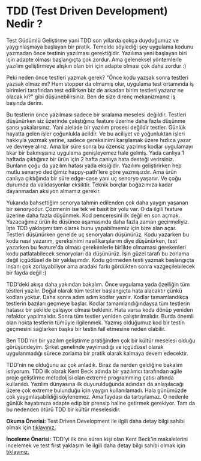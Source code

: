 # TDD (Test Driven Development) Nedir ?
Test Güdümlü Geliştirme yani TDD son yıllarda çokça duyduğumuz ve yaygınlaşmaya başlayan bir pratik. Temelde söylediği şey uygulama kodunu yazmadan önce testinin yazılması gerektiğidir. Yazılıma yeni başlayan biri için adapte olması başlangıçta çok zordur. Ama geleneksel yöntemlerle yazılım geliştirmeye alışkın olan biri için adapte olması çok daha zordur :) 

Peki neden önce testleri yazmak gerek? "Önce kodu yazsak sonra testleri yazsak olmaz mı? Hem stopper da olmamış olur, uygulama test ortamında iş birimleri tarafından test edilirken biz de arkadan birim testleri yazarız ne olacak ki?" gibi düşünebilirsiniz. Ben de size direnç mekanizmanız iş başında derim. 

Bu testlerin önce yazılması sadece bir sıralama meselesi değildir. Testleri düşünürken siz üzerinde çalıştığınız feature üzerine daha fazla düşünme şansı yakalarsınız. Yani alelade bir yazılım prosesi değildir testler. Günlük hayatta gelen işler çoğunlukla acildir. Ve bu aciliyet ve yoğunluktan işleri hakkıyla yazmak yerine, sadece gereksinimi karşılamak üzere hızlıca yazar ve devreye alırız. Ama bir süre sonra bu özensiz yazılmış kodlar uygulamayı tıkar bir bakmışsınız uygulama genişleyemez hale gelmiş. Yada canlıya 1 haftada çıktığınız bir ürün için 2 hafta canlıya hata desteği verirsiniz. Bunların çoğu da yazılım hatası yada eksiğidir. Yazılımı geliştirirken hep mutlu senaryo dediğimiz happy-path'lere göre yazmışızdır. Ama ürün canlıya çıktığında bir süre edge-case yani uç senoryo yaşanır. Ve çoğu durumda da validasyonlar eksiktir. Teknik borçlar boğazımıza kadar dayanmadan aksiyon almamız gerekir.

Yukarıda bahsettiğim senorya tahmin edilenden çok daha yaygın yaşanan bir senoryodur. Çözmenin ise tek ve basit bir yolu var. O da ilgili feature üzerine daha fazla düşünmek. Kod penceresini ilk değil en son açmak. Yazacağımız ürün ile düşünce aşamasında daha fazla zaman geçirmeliyiz. İşte TDD yaklaşımı tam olarak bunu yapabilmemiz için bize alan açar. Testleri düşünürken genelde uç senoryaları düşünürüz. Kodu yazarken bu kodu nasıl yazarım, gereksinimi nasıl karşılarım diye düşünürken, test yazarken bu feature'da olması gerekenlerle birlikte olmaması gerekenleri kodu patlatabilecek senoryoları da düşünürüz. İşin güzel tarafı bu zorlama değil içgüdüsel de bir yaklaşımdır. Kodu görmeden testi yazmak başlangıçta insanı çok zorlayabiliyor ama aradaki farkı gördükten sonra vazgeçilebilecek bir fayda değil :) 

TDD'deki akışa daha yakından bakalım. Önce uygulama yada özelliğin tüm testleri yazılır. Doğal olarak tüm testler başlangıçta hata alacaktır çünkü kodları yoktur. Daha sonra adım adım kodlar yazılır. Kodlar tamamlandıkça testlerin bazıları geçmeye başlar. Kodlar tamamlandığındaysa tüm testlerin hatasız bir şekilde çalışıyor olması beklenir. Hata varsa koda dönüp yeniden refaktor yapılmalıdır. Sonra tüm testler yeniden çalıştırılmalıdır. Burda önemli olan nokta testlerin tümüyle ilgilenmek. Yazmış olduğumuz kod bir testin geçmesini sağlarken başka bir testin fail etmesine neden olabilir.

Ben TDD'nin bir yazılım geliştirme pratiğinden çok bir kültür meselesi olduğu görüşündeyim. Şirket genelinde yayılmadığı ve içgüdüsel olarak uygulanmadığı sürece zorlama bir pratik olarak kalmaya devem edecektir. 

TDD'nin ne olduğunu az çok anladık. Biraz da nerden geldiğine bakalım istiyorum. TDD ilk olarak Kent Beck adında bir yazılımcı tarafından agile proje geliştirme metodoljisi olan extreme programming çatısı altında kullanıldı. Yazılım dünyasına ilk duyurulduğunda adından da anlaşılacağı üzere çok extreme bulunduğu için yaygın kullanılamadı. Hala günümüzde çok yaygınlaşabildiği söylenemez. Ama faydası da tartışılamaz. O nedenle günlük hayatımıza adapte edip bir prensip haline getirmek gerekiyor. Tam da bu nedenden ötürü TDD bir kültür meselesidir. 

**Okuma Önerisi:** Test Driven Development ile ilgili daha detay bilgi sahibi olmak için [tıklayınız.](https://devnot.com/2015/tdd-test-driven-development-gercekten-zor-mu/)

**İnceleme Önerisi:** TDD'yi ilk öne süren kişi olan Kent Beck'in makalelerini incelemek ve test first yaklaşım ile ilgili daha detay bilgi sahibi olmak için [tıklayınız.](https://medium.com/@kentbeck_7670)